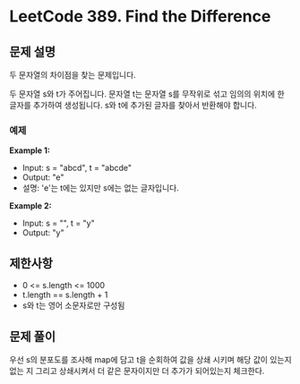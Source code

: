 # LeetCode 389. Find the Difference

## 문제 설명

두 문자열의 차이점을 찾는 문제입니다.

두 문자열 s와 t가 주어집니다. 문자열 t는 문자열 s를 무작위로 섞고 임의의 위치에 한 글자를 추가하여 생성됩니다. s와 t에 추가된 글자를 찾아서 반환해야 합니다.

### 예제

**Example 1:**

- Input: s = "abcd", t = "abcde"
- Output: "e"
- 설명: 'e'는 t에는 있지만 s에는 없는 글자입니다.

**Example 2:**

- Input: s = "", t = "y"
- Output: "y"

## 제한사항

- 0 <= s.length <= 1000
- t.length == s.length + 1
- s와 t는 영어 소문자로만 구성됨

## 문제 풀이

우선 s의 분포도를 조사해 map에 담고 t을 순회하여 값을 상쇄 시키며 해당 값이 있는지 없는 지 그리고
상쇄시켜서 더 같은 문자이지만 더 추가가 되어있는지 체크한다.
